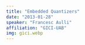 ```yaml
---
title: "Embedded Quantizers"
date: "2013-01-28"
speaker: "Francesc Aulli"
affiliation: "GICI-UAB"
img: gici.webp
---
```

